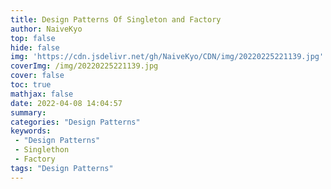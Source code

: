 ```yaml
---
title: Design Patterns Of Singleton and Factory
author: NaiveKyo
top: false
hide: false
img: 'https://cdn.jsdelivr.net/gh/NaiveKyo/CDN/img/20220225221139.jpg'
coverImg: /img/20220225221139.jpg
cover: false
toc: true
mathjax: false
date: 2022-04-08 14:04:57
summary:
categories: "Design Patterns"
keywords:
 - "Design Patterns"
 - Singlethon
 - Factory
tags: "Design Patterns"
---
```


